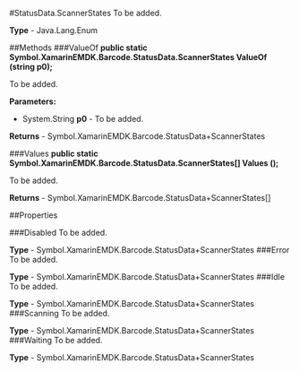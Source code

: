 #StatusData.ScannerStates
To be added.

**Type** - Java.Lang.Enum

##Methods
###ValueOf
**public static Symbol.XamarinEMDK.Barcode.StatusData.ScannerStates ValueOf (string p0);**

To be added.

**Parameters:** 

* System.String **p0** - To be added.

**Returns** - Symbol.XamarinEMDK.Barcode.StatusData+ScannerStates

###Values
**public static Symbol.XamarinEMDK.Barcode.StatusData.ScannerStates[] Values ();**

To be added.


**Returns** - Symbol.XamarinEMDK.Barcode.StatusData+ScannerStates[]

##Properties

###Disabled
To be added.

**Type** - Symbol.XamarinEMDK.Barcode.StatusData+ScannerStates
###Error
To be added.

**Type** - Symbol.XamarinEMDK.Barcode.StatusData+ScannerStates
###Idle
To be added.

**Type** - Symbol.XamarinEMDK.Barcode.StatusData+ScannerStates
###Scanning
To be added.

**Type** - Symbol.XamarinEMDK.Barcode.StatusData+ScannerStates
###Waiting
To be added.

**Type** - Symbol.XamarinEMDK.Barcode.StatusData+ScannerStates


